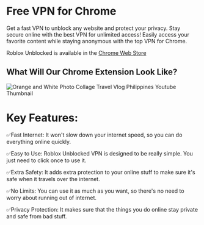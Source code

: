 # Free VPN for Chrome

Get a fast VPN to unblock any website and protect your privacy. Stay secure online with the best VPN for unlimited access! Easily access your favorite content while staying anonymous with the top VPN for Chrome.

Roblox Unblocked is available in the [Chrome Web Store](https://chrome.google.com/webstore/detail/roblox-unblocked/eldafnahjlecijacdkbaoaodclagkchc)

## What Will Our Chrome Extension Look Like?

![Orange and White Photo Collage Travel Vlog Philippines Youtube Thumbnail](https://github.com/user-attachments/assets/4b936162-2882-4b5c-acad-9af63a2f91af)

# Key Features:

✅Fast Internet: It won't slow down your internet speed, so you can do everything online quickly.

✅Easy to Use: Roblox Unblocked VPN is designed to be really simple. You just need to click once to use it.

✅Extra Safety: It adds extra protection to your online stuff to make sure it's safe when it travels over the internet.

✅No Limits: You can use it as much as you want, so there's no need to worry about running out of internet.

✅Privacy Protection: It makes sure that the things you do online stay private and safe from bad stuff.
